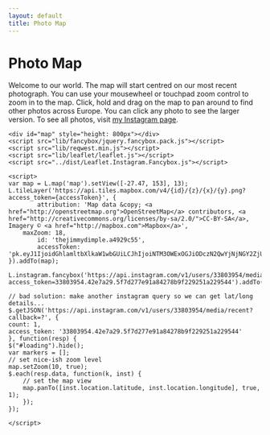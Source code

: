 ```yaml
---
layout: default
title: Photo Map
---
```


<div class="post">
	<h1 class="pageTitle">Photo Map</h1>
	<p>Welcome to our world. The map will start centred on our most recent photograph. You can use your mousewheel or touchpad zoom control to zoom in to the map. Click, hold and drag on the map to pan around to find other photos across Europe. You can click any photo to see the larger version. To see all photos, visit <a href="https://instagram.com/thejimmydimple">my Instagram page</a>.</p>

	<div id="map" style="height: 800px"></div>
	<script src="lib/fancybox/jquery.fancybox.pack.js"></script>	
	<script src="lib/reqwest.min.js"></script>
	<script src="lib/leaflet/leaflet.js"></script>
	<script src="../dist/Leaflet.Instagram.Fancybox.js"></script>
	
	<script>
	var map = L.map('map').setView([-27.47, 153], 13);
	L.tileLayer('https://api.tiles.mapbox.com/v4/{id}/{z}/{x}/{y}.png?access_token={accessToken}', {
    		attribution: 'Map data &copy; <a href="http://openstreetmap.org">OpenStreetMap</a> contributors, <a href="http://creativecommons.org/licenses/by-sa/2.0/">CC-BY-SA</a>, Imagery © <a href="http://mapbox.com">Mapbox</a>',
   		maxZoom: 18,
    		id: 'thejimmydimple.a4929c55',
    		accessToken: 'pk.eyJ1IjoidGhlamltbXlkaW1wbGUiLCJhIjoiNTM3OWExOGJiODczN2QwYjNjNGY2ZjUwZTg0MTFiOTcifQ.okt3hntNx7jgsA0DcLz5OA'
	}).addTo(map); 

	L.instagram.fancybox('https://api.instagram.com/v1/users/33803954/media/recent?access_token=33803954.42e7a29.5f7d277e91a84278b9f229251a229544').addTo(map); 
	
	// bad solution: make another instagram query so we can get lat/long details...
	$.getJSON('https://api.instagram.com/v1/users/33803954/media/recent?callback=?', {
	count: 1,
	access_token: '33803954.42e7a29.5f7d277e91a84278b9f229251a229544' 
	}, function(resp) {
	$("#loading").hide();
	var markers = [];
	// set nice-ish zoom level
	map.setZoom(10, true);
	$.each(resp.data, function(k, inst) {
        // set the map view
        map.panTo([inst.location.latitude, inst.location.longitude], true, 1);
    	});
	});

	</script>

</div>
